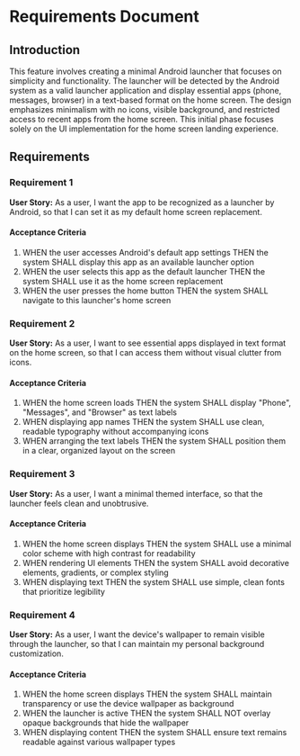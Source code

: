 # Requirements Document

## Introduction

This feature involves creating a minimal Android launcher that focuses on simplicity and functionality. The launcher will be detected by the Android system as a valid launcher application and display essential apps (phone, messages, browser) in a text-based format on the home screen. The design emphasizes minimalism with no icons, visible background, and restricted access to recent apps from the home screen. This initial phase focuses solely on the UI implementation for the home screen landing experience.

## Requirements

### Requirement 1

**User Story:** As a user, I want the app to be recognized as a launcher by Android, so that I can set it as my default home screen replacement.

#### Acceptance Criteria

1. WHEN the user accesses Android's default app settings THEN the system SHALL display this app as an available launcher option
2. WHEN the user selects this app as the default launcher THEN the system SHALL use it as the home screen replacement
3. WHEN the user presses the home button THEN the system SHALL navigate to this launcher's home screen

### Requirement 2

**User Story:** As a user, I want to see essential apps displayed in text format on the home screen, so that I can access them without visual clutter from icons.

#### Acceptance Criteria

1. WHEN the home screen loads THEN the system SHALL display "Phone", "Messages", and "Browser" as text labels
2. WHEN displaying app names THEN the system SHALL use clean, readable typography without accompanying icons
3. WHEN arranging the text labels THEN the system SHALL position them in a clear, organized layout on the screen

### Requirement 3

**User Story:** As a user, I want a minimal themed interface, so that the launcher feels clean and unobtrusive.

#### Acceptance Criteria

1. WHEN the home screen displays THEN the system SHALL use a minimal color scheme with high contrast for readability
2. WHEN rendering UI elements THEN the system SHALL avoid decorative elements, gradients, or complex styling
3. WHEN displaying text THEN the system SHALL use simple, clean fonts that prioritize legibility

### Requirement 4

**User Story:** As a user, I want the device's wallpaper to remain visible through the launcher, so that I can maintain my personal background customization.

#### Acceptance Criteria

1. WHEN the home screen displays THEN the system SHALL maintain transparency or use the device wallpaper as background
2. WHEN the launcher is active THEN the system SHALL NOT overlay opaque backgrounds that hide the wallpaper
3. WHEN displaying content THEN the system SHALL ensure text remains readable against various wallpaper types

